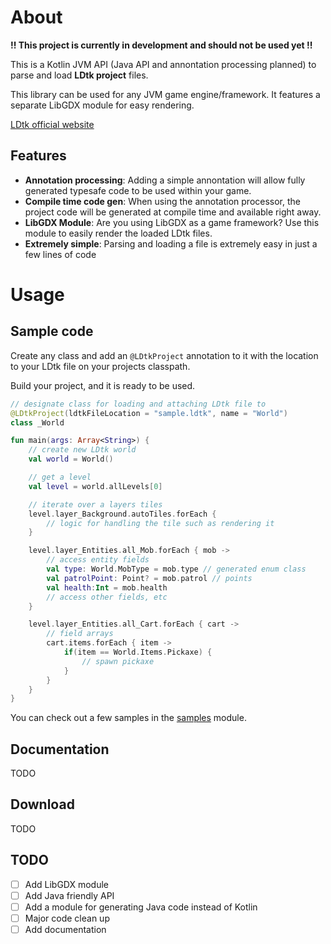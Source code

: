 
# About
**!! This project is currently in development and should not be used yet !!**

This is a Kotlin JVM API (Java API and annontation processing planned) to parse and load **LDtk project** files. 

This library can be used for any JVM game engine/framework. It features a separate LibGDX module for easy rendering.

[LDtk official website](https://ldtk.io/)

## Features
- **Annotation processing**: Adding a simple annontation will allow fully generated typesafe code to be used within your game.
- **Compile time code gen**: When using the annotation processor, the project code will be generated at compile time and available right away.
- **LibGDX Module**: Are you using LibGDX as a game framework? Use this module to easily render the loaded LDtk files.
- **Extremely simple**: Parsing and loading a file is extremely easy in just a few lines of code


# Usage
## Sample code
Create any class and add an `@LDtkProject` annotation to it with the location to your LDtk file on your projects classpath.

Build your project, and it is ready to be used.
```Kotlin
// designate class for loading and attaching LDtk file to
@LDtkProject(ldtkFileLocation = "sample.ldtk", name = "World")
class _World

fun main(args: Array<String>) {
    // create new LDtk world
    val world = World()

    // get a level
    val level = world.allLevels[0]

    // iterate over a layers tiles
    level.layer_Background.autoTiles.forEach {
        // logic for handling the tile such as rendering it
    }

    level.layer_Entities.all_Mob.forEach { mob ->
        // access entity fields
        val type: World.MobType = mob.type // generated enum class
        val patrolPoint: Point? = mob.patrol // points
        val health:Int = mob.health
        // access other fields, etc
    }

    level.layer_Entities.all_Cart.forEach { cart ->
        // field arrays
        cart.items.forEach { item ->
            if(item == World.Items.Pickaxe) {
                // spawn pickaxe
            }
        }
    }
}
```

You can check out a few samples in the [samples](samples) module.

## Documentation

TODO

## Download

TODO

## TODO

- [ ] Add LibGDX module
- [ ] Add Java friendly API
- [ ] Add a module for generating Java code instead of Kotlin
- [ ] Major code clean up
- [ ] Add documentation
